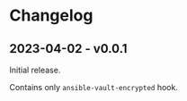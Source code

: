 # Changelog

## 2023-04-02 - v0.0.1

Initial release.

Contains only `ansible-vault-encrypted` hook.

